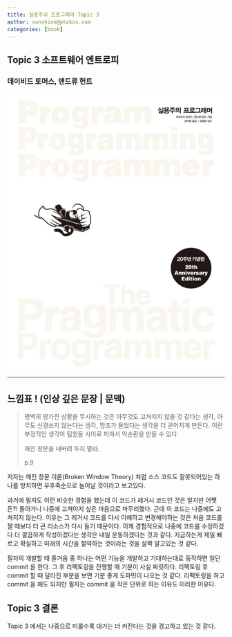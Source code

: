 ```yaml
---
title: 실용주의 프로그래머 Topic 3
author: sunshine@ptokos.com
categories: [book]
---
```


## Topic 3 소프트웨어 엔트로피


### 데이비드 토머스, 앤드류 헌트
![Alt text](/assets/img/book/실용주의-프로그래머/cover.png)



## 느낌표 ! (인상 깊은 문장 | 문맥)
> 명백히 망가진 상황을 무시하는 것은 아무것도 고쳐지지 않을 것 같다는 생각, 
> 아무도 신경쓰지 않는다는 생각, 망조가 들었다는 생각을 더 굳어지게 만든다. 
> 이런 부정적인 생각이 팀원들 사이로 퍼져서 악순환을 만들 수 있다.
> 
> 깨진 창문을 내버려 두지 말라.
>
> p.9

저자는 깨진 창문 이론(Broken Window Theory) 처럼 소스 코드도 잘못되어있는 하나를 방치하면 우후죽순으로 늘어날 것이라고 보고있다.

과거에 필자도 이런 비슷한 경험을 했는데 이 코드가 레거시 코드인 것은 알지만 어쨋든?! 돌아가니 나중에 고쳐야지 싶은 마음으로 마무리했다. 
근데 이 코드는 나중에도 고쳐지지 않는다. 이유는 그 레거시 코드를 다시 이해하고 변경해야하는 것은 처음 코드를 짤 때보다 더 큰 리소스가 다시 들기 때문이다.
이제 경험적으로 나중에 코드를 수정하겠다 더 깔끔하게 작성하겠다는 생각은 내일 운동하겠다는 것과 같다. 지금하는게 제일 빠르고 확실하고 미래의 시간을 절약하는 것이라는 것을 살짝 알고있는 것 같다.

필자의 개발할 때 즐거움 중 하나는 어떤 기능을 개발하고 기대하는대로 동작하면 일단 commit 을 한다. 그 후 리펙토링을 진행할 때 기분이 사실 짜릿하다.
리펙토링 후 commit 할 때 달라진 부분을 보면 기분 좋게 도파민이 나오는 것 같다. 리펙토링을 하고 commit 을 해도 되지만 필자는 commit 을 작은 단위로 하는 이유도 이러한 이유다.

## Topic 3 결론
Topic 3 에서는 나중으로 미룰수록 대가는 더 커진다는 것을 경고하고 있는 것 같다.


